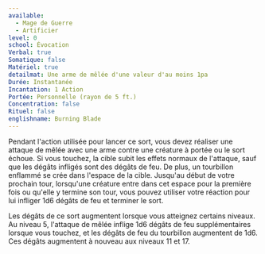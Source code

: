 ```yaml
---
available:
  - Mage de Guerre
  - Artificier
level: 0
school: Évocation
Verbal: true
Somatique: false
Matériel: true
detailmat: Une arme de mêlée d'une valeur d'au moins 1pa
Durée: Instantanée
Incantation: 1 Action
Portée: Personnelle (rayon de 5 ft.)
Concentration: false
Rituel: false
englishname: Burning Blade
---
```


Pendant l'action utilisée pour lancer ce sort, vous devez réaliser une attaque de mêlée avec une arme contre une créature à portée ou le sort échoue. Si vous touchez, la cible subit les effets normaux de l'attaque, sauf que les dégâts infligés sont des dégâts de feu. De plus, un tourbillon enflammé se crée dans l'espace de la cible. Jusqu'au début de votre prochain tour, lorsqu'une créature entre dans cet espace pour la première fois ou qu'elle y termine son tour, vous pouvez utiliser votre réaction pour lui infliger 1d6 dégâts de feu et terminer le sort.

Les dégâts de ce sort augmentent lorsque vous atteignez certains niveaux. Au niveau 5, l'attaque de mêlée inflige 1d6 dégâts de feu supplémentaires lorsque vous touchez, et les dégâts de feu du tourbillon augmentent de 1d6. Ces dégâts augmentent à nouveau aux niveaux 11 et 17.
